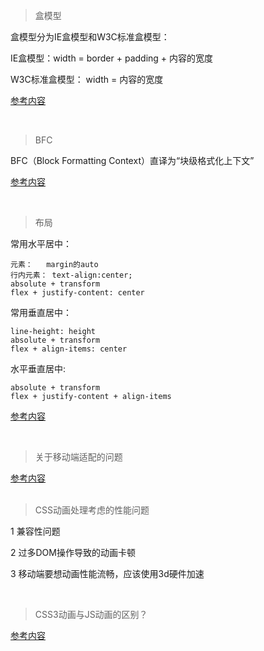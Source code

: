 > 盒模型

  盒模型分为IE盒模型和W3C标准盒模型：

  IE盒模型：width = border + padding + 内容的宽度

  W3C标准盒模型： width = 内容的宽度

  [参考内容](https://www.zhangxinxu.com/wordpress/2016/09/talking-about-css-margin-box/)
  
<br/>

> BFC

  BFC（Block Formatting Context）直译为“块级格式化上下文”

  [参考内容](https://juejin.im/post/5a4dbe026fb9a0452207ebe6)

<br/>

> 布局

  常用水平居中：

  ````
  元素：   margin的auto
  行内元素： text-align:center;
  absolute + transform
  flex + justify-content: center
  ````
  
  常用垂直居中：

  ````
  line-height: height
  absolute + transform
  flex + align-items: center 
  ````  

  水平垂直居中:

  ````
  absolute + transform
  flex + justify-content + align-items
  ````  
  [参考内容](https://www.cnblogs.com/Tiboo/p/7617453.html)

<br/>

> 关于移动端适配的问题

  [参考内容](https://www.cnblogs.com/Tiboo/p/12273842.html)  
<br/>     

> CSS动画处理考虑的性能问题

  1 兼容性问题

  2 过多DOM操作导致的动画卡顿

  3 移动端要想动画性能流畅，应该使用3d硬件加速

<br/>   

> CSS3动画与JS动画的区别？

  [参考内容](https://www.cnblogs.com/shuaishuaidejun/p/7444711.html)
    

    